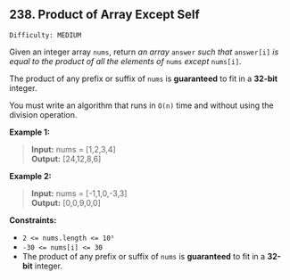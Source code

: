 <h2>238. Product of Array Except Self</h2>

`Difficulty: MEDIUM`

Given an integer array `nums`, return _an array_ `answer` _such that_ `answer[i]` _is equal 
to the product of all the elements of_ `nums` _except_ `nums[i]`.

The product of any prefix or suffix of `nums` is **guaranteed** to fit in a **32-bit** integer.

You must write an algorithm that runs in `O(n)` time and without using the division operation.

**Example 1:**

> **Input:** nums = [1,2,3,4] <br/>
**Output:** [24,12,8,6]

**Example 2:**

> **Input:** nums = [-1,1,0,-3,3] <br/>
**Output:** [0,0,9,0,0]

**Constraints:**
- `2 <= nums.length <= 10⁵`
- `-30 <= nums[i] <= 30`
- The product of any prefix or suffix of `nums` is **guaranteed** to fit in a **32-bit** integer.